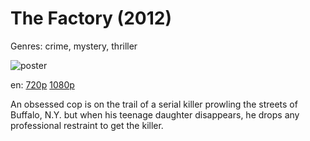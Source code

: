 # The Factory (2012)

Genres: crime, mystery, thriller

![poster](http://image.tmdb.org/t/p/w500/eyWozygwzJPAn8HkvwyFgzDCPLm.jpg)

en:
  [720p](magnet:?xt=urn:btih:EBFC542E787876D637E61E0EAC5A93B913766F76&tr=udp://glotorrents.pw:6969/announce&tr=udp://tracker.opentrackr.org:1337/announce&tr=udp://torrent.gresille.org:80/announce&tr=udp://tracker.openbittorrent.com:80&tr=udp://tracker.coppersurfer.tk:6969&tr=udp://tracker.leechers-paradise.org:6969&tr=udp://p4p.arenabg.ch:1337&tr=udp://tracker.internetwarriors.net:1337)
  [1080p](magnet:?xt=urn:btih:24E8B596546FF465810477A186A5865625D8FD33&tr=udp://glotorrents.pw:6969/announce&tr=udp://tracker.opentrackr.org:1337/announce&tr=udp://torrent.gresille.org:80/announce&tr=udp://tracker.openbittorrent.com:80&tr=udp://tracker.coppersurfer.tk:6969&tr=udp://tracker.leechers-paradise.org:6969&tr=udp://p4p.arenabg.ch:1337&tr=udp://tracker.internetwarriors.net:1337)
  


An obsessed cop is on the trail of a serial killer prowling the streets of Buffalo, N.Y. but when his teenage daughter disappears, he drops any professional restraint to get the killer.